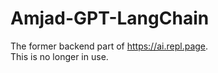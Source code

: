 # Amjad-GPT-LangChain

The former backend part of https://ai.repl.page.  
This is no longer in use.
